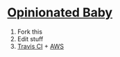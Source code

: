 # [Opinionated Baby](https://opinionated.baby/)

1. Fork this
2. Edit stuff
3. [Travis CI](https://travis-ci.com/) + [AWS](https://aws.amazon.com/)
